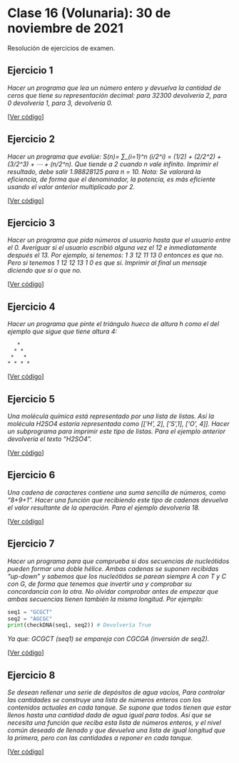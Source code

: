 # Clase 16 (Volunaria): 30 de noviembre de 2021

Resolución de ejercicios de examen.

## Ejercicio 1

*Hacer un programa que lea un número entero y devuelva la cantidad de ceros que tiene su representación decimal: para 32300 devolvería 2, para 0 devolvería 1, para 3, devolvería 0.*

[[Ver código](código/exa01.py)]


## Ejercicio 2

*Hacer un programa que evalúe: S(n)= ∑_(i=1)^n (i/2^i) =  (1/2) + (2/2^2) + (3/2^3) + ⋯ + (n/2^n). Que tiende a 2 cuando n vale infinito. Imprimir el resultado, debe salir 1.98828125 para n = 10. Nota: Se valorará la eficiencia, de forma que el denominador, la potencia, es más eficiente usando el valor anterior multiplicado por 2.*

[[Ver código](código/exa02.py)]

## Ejercicio 3

*Hacer un programa que pida números al usuario hasta que el usuario entre el 0. Averiguar si el usuario escribió alguna vez el 12 e inmediatamente después el 13. Por ejemplo, si tenemos: 1 3 12 11 13 0 entonces es que no. Pero si tenemos 1 12 12 13 1 0 es que sí. Imprimir al final un mensaje diciendo que sí o que no.*

[[Ver código](código/exa03.py)]

## Ejercicio 4

*Hacer un programa que pinte el triángulo hueco de altura h como el del ejemplo que sigue que tiene altura 4:*

```
   *
  * * 
 *   *
* * * *
```

[[Ver código](código/exa04.py)]

## Ejercicio 5

*Una molécula química está representado por una lista de listas. Así la molécula H2SO4 estaría representada como [[‘H’, 2], [‘S’,1], [‘O’, 4]]. Hacer un subprograma para imprimir este tipo de listas. Para el ejemplo anterior devolvería el texto “H2SO4”.*

[[Ver código](código/exa05.py)]

## Ejercicio 6

*Una cadena de caracteres contiene una suma sencilla de números, como “8+9+1”. Hacer una función que recibiendo este tipo de cadenas devuelva el valor resultante de la operación. Para el ejemplo devolvería 18.*

[[Ver código](código/exa06.py)]

## Ejercicio 7

*Hacer un programa para que comprueba si dos secuencias de nucleótidos pueden formar una doble hélice. Ambas cadenas se suponen recibidas “up-down” y sabemos que los nucleótidos se parean siempre A con T y C con G, de forma que tenemos que invertir una y comprobar su concordancia con la otra. No olvidar comprobar antes de empezar que ambas secuencias tienen también la misma longitud. Por ejemplo:*
```python
seq1 = "GCGCT" 
seq2 = "AGCGC"
print(checkDNA(seq1, seq2)) # Devolvería True
```
*Ya que: GCGCT (seq1) se empareja con CGCGA (inversión de seq2).*

[[Ver código](código/exa07.py)]

## Ejercicio 8

*Se desean rellenar una serie de depósitos de agua vacíos, Para controlar las cantidades se construye una lista de números enteros con los contenidos actuales en cada tanque. Se supone que todos tienen que estar llenos hasta una cantidad dada de agua igual para todos. Así que se necesita una función que reciba esta lista de números enteros, y el nivel común deseado de llenado y que devuelva una lista de igual longitud que la primera, pero con las cantidades a reponer en cada tanque.*

[[Ver código](código/exa08.py)]
